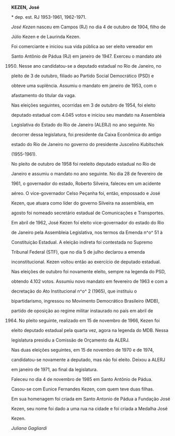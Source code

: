 **KEZEN,** **José**



\* dep. est. RJ 1953-1961, 1962-1971.



*José Kezen* nasceu em Campos (RJ) no dia 4 de outubro de 1904, filho de

Júlio Kezen e de Laurinda Kezen.



Foi comerciante e iniciou sua vida pública ao ser eleito vereador em

Santo Antônio de Pádua (RJ) em janeiro de 1947. Exerceu o mandato até

1950. Nesse ano candidatou-se a deputado estadual no Rio de Janeiro, no

pleito de 3 de outubro, filiado ao Partido Social Democrático (PSD) e

obteve uma suplência. Assumiu o mandato em janeiro de 1953, com o

afastamento do titular da vaga.



Nas eleições seguintes, ocorridas em 3 de outubro de 1954, foi eleito

deputado estadual com 4.045 votos e iniciou seu mandato na Assembleia

Legislativa do Estado do Rio de Janeiro (ALERJ) no ano seguinte. No

decorrer dessa legislatura, foi presidente da Caixa Econômica do antigo

estado do Rio de Janeiro no governo do presidente Juscelino Kubitschek

(1955-1961).



No pleito de outubro de 1958 foi reeleito deputado estadual no Rio de

Janeiro e assumiu o mandato no ano seguinte. No dia 28 de fevereiro de

1961, o governador do estado, Roberto Silveira, faleceu em um acidente

aéreo. O vice-governador Celso Peçanha foi, então, empossado e José

Kezen, que atuara como líder do governo Silveira na assembleia, em

agosto foi nomeado secretário estadual de Comunicações e Transportes.



Em abril de 1962, José Kezen foi eleito vice-governador do estado do Rio

de Janeiro pela Assembleia Legislativa, nos termos da Emenda n^o^ 51 à

Constituição Estadual. A eleição indireta foi contestada no Supremo

Tribunal Federal (STF), que no dia 5 de julho declarou a emenda

inconstitucional. Kezen voltou então ao exercício de deputado estadual.

Nas eleições de outubro foi novamente eleito, sempre na legenda do PSD,

obtendo 4.102 votos. Assumiu novo mandato em fevereiro de 1963 e com a

decretação do Ato Institucional n^o^ 2 (1965), que instituiu o

bipartidarismo, ingressou no Movimento Democrático Brasileiro (MDB),

partido de oposição ao regime militar instaurado no país em abril de

1964. No pleito seguinte, realizado em 15 de novembro de 1966, Kezen foi

eleito deputado estadual pela quarta vez, agora na legenda do MDB. Nessa

legislatura presidiu a Comissão de Orçamento da ALERJ.



Nas duas eleições seguintes, em 15 de novembro de 1970 e de 1974,

candidatou-se novamente a deputado, mas não foi eleito. Deixou a ALERJ

em janeiro de 1971, ao final da legislatura.



Faleceu no dia 4 de novembro de 1985 em Santo Antônio de Pádua.



Casou-se com Eunice Fernandes Kezen, com quem teve duas filhas.



Em sua homenagem foi criada em Santo Antonio de Pádua a Fundação José

Kezen, seu nome foi dado a uma rua na cidade e foi criada a Medalha José

Kezen.



*Juliana Gagliardi*



